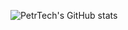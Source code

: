 ![PetrTech's GitHub stats](https://github-readme-stats.vercel.app/api?username=PetrTech&theme=algolia&show_icons=true)
